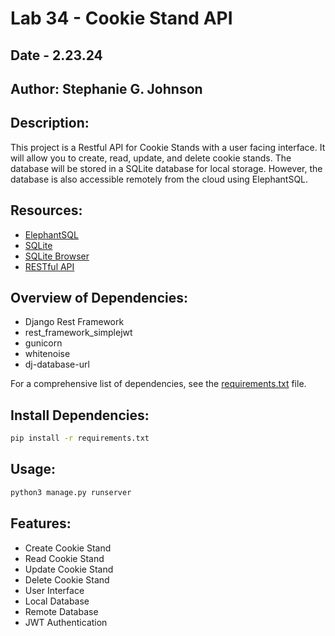 # Lab 34 - Cookie Stand API

## Date - 2.23.24

## Author: Stephanie G. Johnson

## Description:

This project is a Restful API for Cookie Stands with a user facing interface. It will allow you to create, read, update, and delete cookie stands. The database will be stored in a SQLite database for local storage. However, the database is also accessible remotely from the cloud using ElephantSQL.

## Resources:

- [ElephantSQL](https://elephantsql.com/)
- [SQLite](https://www.sqlite.org/)
- [SQLite Browser](https://sqlitebrowser.org/)
- [RESTful API](https://en.wikipedia.org/wiki/Representational_state_transfer)

## Overview of Dependencies:

- Django Rest Framework
- rest_framework_simplejwt
- gunicorn
- whitenoise
- dj-database-url

For a comprehensive list of dependencies, see the [requirements.txt](requirements.txt) file.

## Install Dependencies:

```bash
pip install -r requirements.txt
```

## Usage:

```bash
python3 manage.py runserver
```

## Features:

- Create Cookie Stand
- Read Cookie Stand
- Update Cookie Stand
- Delete Cookie Stand
- User Interface
- Local Database
- Remote Database
- JWT Authentication






